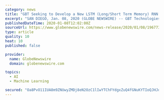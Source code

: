 ```yaml
---
category: news
title: "GBT Seeking to Develop a New LSTM (Long/Short Term Memory) RNN (Recurrent Neural Network)"
excerpt: "SAN DIEGO, Jan. 08, 2020 (GLOBE NEWSWIRE) -- GBT Technologies Inc. (OTC PINK: GTCH) (\"GBT”, or the “Company”), a company specializing in the development of Internet of Things (IoT) and Artificial Intelligence (AI) enabled networking and tracking technologies,"
publishedDateTime: 2020-01-08T12:02:00Z
sourceUrl: https://www.globenewswire.com/news-release/2020/01/08/1967732/0/en/GBT-Seeking-to-Develop-a-New-LSTM-Long-Short-Term-Memory-RNN-Recurrent-Neural-Network.html
type: article
quality: 10
heat: 10
published: false

provider:
  name: GlobeNewswire
  domain: globenewswire.com

topics:
  - AI
  - Machine Learning

secured: "Oa8PvO11IUA8m9ZNUwyZMDj8eN2OzC1lIwYTChFYdgxZuQ4fGNuKYTIoQJHJddAhrTIHxXpx4EoiMgDFgz7HVHMRIsgxkgrzrzEsbqzkyf4vvqzxb6VD5EdyXWSB4awAEq9VuGE1u3K9uMvxuz98r0M8oQXOFLZCZhonb4Ibq84x5wASbriy7NVf7RPrGnfoGzPHWGCFLBpfVpEKG5lftEhJKTGh9EXhzSv0lcqoaEjBad/rofaUt+bJRka04u/W6NC4CzCak8POyFrYmw3viu8pDkSBbDWq2xNIWgScrj6buRx7ODLf7zYHEwTjrsv1Bm91bOwlbUxH9pUhXNG/61IgB/cn50aBxsiezN7GCRD4ZkNw+UxSeEkzbbERTGXEcquhg2Hr4y5lpUeGIhZ3LF8sIMrVuCS849pkvjPfhZ3VzRzU+lUYuEpVNL4aEwt63NBRrRRRctkvbK+gYntzlQ==;orB/DFIVL64ManV9MxIfbA=="
---
```


